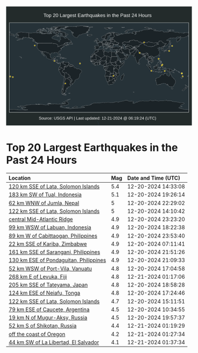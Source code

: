 ![Map](./map.png)

# Top 20 Largest Earthquakes in the Past 24 Hours

| Location | Mag | Date and Time (UTC) |
|:---|:---|:---|
| [120 km SSE of Lata, Solomon Islands](https://earthquake.usgs.gov/earthquakes/eventpage/us7000p0b5) | 5.4 | 12-20-2024 14:33:08 |
| [183 km SW of Tual, Indonesia](https://earthquake.usgs.gov/earthquakes/eventpage/us7000p0ge) | 5.1 | 12-20-2024 19:26:14 |
| [62 km WNW of Jumla, Nepal](https://earthquake.usgs.gov/earthquakes/eventpage/us7000p0hw) | 5 | 12-20-2024 22:29:02 |
| [122 km SSE of Lata, Solomon Islands](https://earthquake.usgs.gov/earthquakes/eventpage/us7000p0b2) | 5 | 12-20-2024 14:10:42 |
| [central Mid-Atlantic Ridge](https://earthquake.usgs.gov/earthquakes/eventpage/us7000p0i6) | 4.9 | 12-20-2024 23:23:20 |
| [99 km WSW of Labuan, Indonesia](https://earthquake.usgs.gov/earthquakes/eventpage/us7000p0fh) | 4.9 | 12-20-2024 18:22:38 |
| [89 km W of Cabittaogan, Philippines](https://earthquake.usgs.gov/earthquakes/eventpage/us7000p0ia) | 4.9 | 12-20-2024 23:53:40 |
| [22 km SSE of Kariba, Zimbabwe](https://earthquake.usgs.gov/earthquakes/eventpage/us7000p08s) | 4.9 | 12-20-2024 07:11:41 |
| [161 km SSE of Sarangani, Philippines](https://earthquake.usgs.gov/earthquakes/eventpage/us7000p0hq) | 4.9 | 12-20-2024 21:51:26 |
| [130 km ESE of Pondaguitan, Philippines](https://earthquake.usgs.gov/earthquakes/eventpage/us7000p0h2) | 4.9 | 12-20-2024 21:09:33 |
| [52 km WSW of Port-Vila, Vanuatu](https://earthquake.usgs.gov/earthquakes/eventpage/us7000p0f3) | 4.8 | 12-20-2024 17:04:58 |
| [268 km E of Levuka, Fiji](https://earthquake.usgs.gov/earthquakes/eventpage/us7000p0ip) | 4.8 | 12-21-2024 01:17:06 |
| [205 km SSE of Tateyama, Japan](https://earthquake.usgs.gov/earthquakes/eventpage/us7000p0fs) | 4.8 | 12-20-2024 18:58:28 |
| [124 km ESE of Neiafu, Tonga](https://earthquake.usgs.gov/earthquakes/eventpage/us7000p0f9) | 4.8 | 12-20-2024 17:24:46 |
| [122 km SSE of Lata, Solomon Islands](https://earthquake.usgs.gov/earthquakes/eventpage/us7000p0ck) | 4.7 | 12-20-2024 15:11:51 |
| [79 km ESE of Caucete, Argentina](https://earthquake.usgs.gov/earthquakes/eventpage/us7000p0a0) | 4.5 | 12-20-2024 10:34:55 |
| [19 km N of Mugur-Aksy, Russia](https://earthquake.usgs.gov/earthquakes/eventpage/us7000p0gm) | 4.5 | 12-20-2024 19:57:37 |
| [52 km S of Shikotan, Russia](https://earthquake.usgs.gov/earthquakes/eventpage/us7000p0it) | 4.4 | 12-21-2024 01:19:29 |
| [off the coast of Oregon](https://earthquake.usgs.gov/earthquakes/eventpage/us7000p0ix) | 4.2 | 12-21-2024 01:27:34 |
| [44 km SW of La Libertad, El Salvador](https://earthquake.usgs.gov/earthquakes/eventpage/us7000p0iu) | 4.1 | 12-21-2024 01:37:34 |
